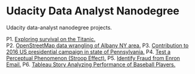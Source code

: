 # Udacity Data Analyst Nanodegree
Udacity data-analyst nanodegree projects.

P1. <a href="https://priyankaswadi.github.io/Udacity-DAND-Projects/Exploring_Survival_on_the_Titanic.html">Exploring survival on the Titanic.</a><br />
P2. <a href="https://priyankaswadi.github.io/Udacity-DAND-Projects/OpenStreetMap_Data_Wrangling.html">OpenStreetMap data wrangling of Albany NY area.</a>
P3. <a href="https://priyankaswadi.github.io/Udacity-DAND-Projects/Presidential_Campaign_2016_PA.html">Contribution to 2016 US presidential campaign in state of Pennsylvania.</a>
P4. <a href="https://priyankaswadi.github.io/Udacity-DAND-Projects/Test_a_Perceptual_Phenomenon.html">Test a Perceptual Phenomenon (Stroop Effect).</a>
P5. <a href="https://priyankaswadi.github.io/Udacity-DAND-Projects/Identify_Fraud_from_Enron_Email.html">Identify Fraud from Enron Email.</a>
P6. <a href="https://priyankaswadi.github.io/Udacity-DAND-Projects/Tableau_Story_Analyzing_Performance_of_Baseball_Players.html">Tableau Story Analyzing Performance of Baseball Players.</a>

